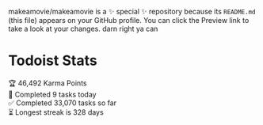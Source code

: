 makeamovie/makeamovie is a ✨ special ✨ repository because its `README.md` (this file) appears on your GitHub profile.
You can click the Preview link to take a look at your changes. darn right ya can

# Todoist Stats

<!-- TODO-IST:START -->
🏆  46,492 Karma Points           
🌸  Completed 9 tasks today           
✅  Completed 33,070 tasks so far           
⏳  Longest streak is 328 days
<!-- TODO-IST:END -->